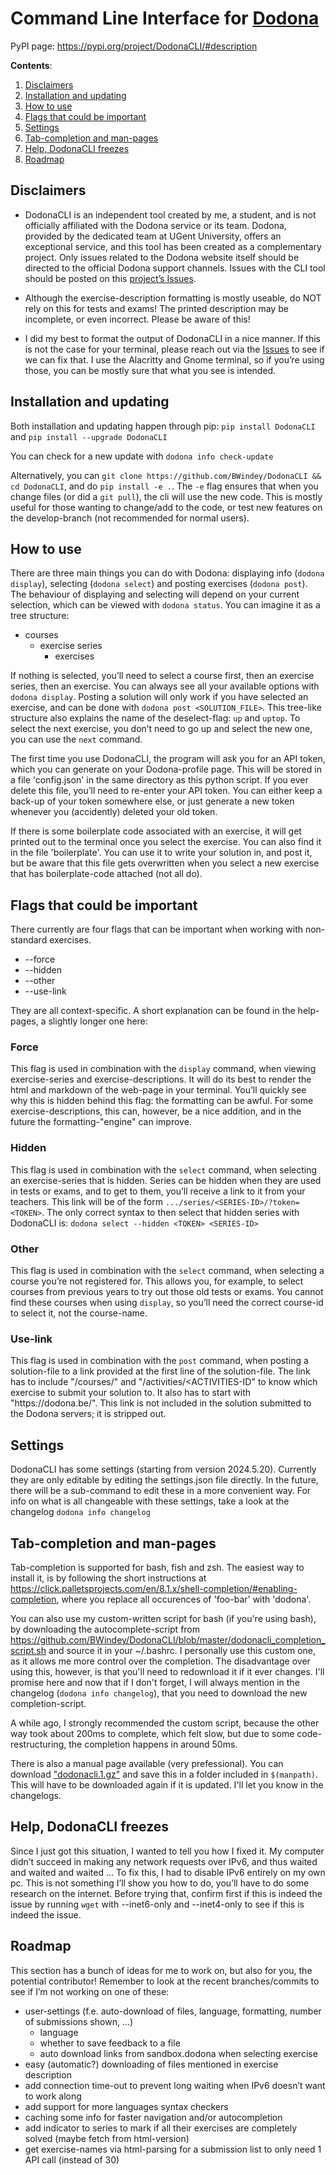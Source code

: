 # Command Line Interface for [Dodona](https://dodona.be)

PyPI page: https://pypi.org/project/DodonaCLI/#description

**Contents**:
1) [Disclaimers](#disclaimers)
2) [Installation and updating](#installation-and-updating)
3) [How to use](#how-to-use)
4) [Flags that could be important](#flags-that-could-be-important)
5) [Settings](#settings)
6) [Tab-completion and man-pages](#tab-completion-and-man-pages)
7) [Help, DodonaCLI freezes](#help-dodonacli-freezes)
8) [Roadmap](#roadmap)


## Disclaimers

- DodonaCLI is an independent tool created by me, a student, and is not officially affiliated with the Dodona service or its team. Dodona, provided by the dedicated team at UGent University, offers an exceptional service, and this tool has been created as a complementary project. Only issues related to the Dodona website itself should be directed to the official Dodona support channels. Issues with the CLI tool should be posted on this [project’s Issues](https://github.com/BWindey/DodonaCLI/issues).

- Although the exercise-description formatting is mostly useable, do NOT rely on this for tests and exams! The printed description may be incomplete, or even incorrect. Please be aware of this!

- I did my best to format the output of DodonaCLI in a nice manner. If this is not the case for your terminal, please reach out via the [Issues](https://github.com/BWindey/DodonaCLI/issues) to see if we can fix that. I use the Alacritty and Gnome terminal, so if you’re using those, you can be mostly sure that what you see is intended.


## Installation and updating
Both installation and updating happen through pip:
```pip install DodonaCLI```
and
```pip install --upgrade DodonaCLI```

You can check for a new update with 
```dodona info check-update```

Alternatively, you can `git clone https://github.com/BWindey/DodonaCLI && cd DodonaCLI`, and do `pip install -e .`. The `-e` flag ensures that when you change files (or did a `git pull`), the cli will use the new code.
This is mostly useful for those wanting to change/add to the code, or test new features on the develop-branch (not recommended for normal users).


## How to use
There are three main things you can do with Dodona: displaying info (`dodona display`),
selecting (`dodona select`) and posting exercises (`dodona post`).
The behaviour of displaying and selecting will depend on your current selection,
which can be viewed with `dodona status`.
You can imagine it as a tree structure:
- courses
  - exercise series
    - exercises

If nothing is selected, you’ll need to select a course first, then an exercise series, then an exercise.
You can always see all your available options with `dodona display`.
Posting a solution will only work if you have selected an exercise, and can be done with `dodona post <SOLUTION_FILE>`.
This tree-like structure also explains the name of the deselect-flag: `up` and `uptop`. 
To select the next exercise, you don’t need to go up and select the new one, you can use the `next` command.

The first time you use DodonaCLI, the program will ask you for an API token,
which you can generate on your Dodona-profile page.
This will be stored in a file 'config.json' in the same directory as this python script.
If you ever delete this file, you’ll need to re-enter your API token.
You can either keep a back-up of your token somewhere else,
or just generate a new token whenever you (accidently) deleted your old token.

If there is some boilerplate code associated with an exercise,
it will get printed out to the terminal once you select the exercise.
You can also find it in the file 'boilerplate'.
You can use it to write your solution in, and post it,
but be aware that this file gets overwritten when you select a new exercise that has boilerplate-code attached
(not all do).


## Flags that could be important
There currently are four flags that can be important when working with non-standard exercises. 
- --force
- --hidden
- --other
- --use-link

They are all context-specific. A short explanation can be found in the help-pages, a slightly longer one here:

### Force 
This flag is used in combination with the `display` command, when viewing exercise-series and exercise-descriptions. 
It will do its best to render the html and markdown of the web-page in your terminal. 
You’ll quickly see why this is hidden behind this flag: the formatting can be awful. 
For some exercise-descriptions, this can, however, be a nice addition,
and in the future the formatting-"engine" can improve.


### Hidden 
This flag is used in combination with the `select` command, when selecting an exercise-series that is hidden. 
Series can be hidden when they are used in tests or exams, and to get to them, you’ll receive a link to it from your 
teachers. This link will be of the form `.../series/<SERIES-ID>/?token=<TOKEN>`. 
The only correct syntax to then select that hidden series with DodonaCLI is:
    ```dodona select --hidden <TOKEN> <SERIES-ID>```


### Other 
This flag is used in combination with the `select` command, when selecting a course you’re not registered for.
This allows you, for example, to select courses from previous years to try out those old tests or exams.
You cannot find these courses when using `display`,
so you’ll need the correct course-id to select it, not the course-name.

### Use-link
This flag is used in combination with the `post` command,
when posting a solution-file to a link provided at the first line of the solution-file.
The link has to include "/courses/<COURSE-ID>" and "/activities/<ACTIVITIES-ID"
to know which exercise to submit your solution to.
It also has to start with "https:<!-- comment to prevent link from appearing as real link-->//dodona.be/".
This link is not included in the solution submitted to the Dodona servers; it is stripped out.


## Settings
DodonaCLI has some settings (starting from version 2024.5.20). 
Currently they are only editable by editing the settings.json file directly.
In the future, there will be a sub-command to edit these in a more convenient way.
For info on what is all changeable with these settings, take a look at the changelog
```dodona info changelog```


## Tab-completion and man-pages
Tab-completion is supported for bash, fish and zsh. The easiest way to install it, is by following the short instructions at 
https://click.palletsprojects.com/en/8.1.x/shell-completion/#enabling-completion,
where you replace all occurences of 'foo-bar' with 'dodona'.

You can also use my custom-written script for bash (if you're using bash), by downloading the autocomplete-script from  
https://github.com/BWindey/DodonaCLI/blob/master/dodonacli_completion_script.sh 
and source it in your ~/.bashrc. 
I personally use this custom one, as it allows me more control over the completion.
The disadvantage over using this, however, is that you'll need to redownload it if it ever changes.
I'll promise here and now that if I don't forget, I will always mention in the changelog 
(`dodona info changelog`), that you need to download the new completion-script.

A while ago, I strongly recommended the custom script, because the other way took about 200ms to complete, which felt slow, but due to some code-restructuring, the completion happens in around 50ms.

There is also a manual page available (very prefessional). 
You can download ["dodonacli.1.gz"](https://github.com/BWindey/DodonaCLI/blob/master/man-page/dodonacli.1.gz) and save this in a folder included in `$(manpath)`. 
This will have to be downloaded again if it is updated. I'll let you know in the changelogs.


## Help, DodonaCLI freezes
Since I just got this situation, I wanted to tell you how I fixed it.
My computer didn’t succeed in making any network requests over IPv6, and thus waited and waited and waited ...
To fix this, I had to disable IPv6 entirely on my own pc. 
This is not something I’ll show you how to do, you’ll have to do some research on the internet.
Before trying that, confirm first if this is indeed the issue by running `wget` with --inet6-only and --inet4-only 
to see if this is indeed the issue.


## Roadmap
This section has a bunch of ideas for me to work on, but also for you, the potential contributor!
Remember to look at the recent branches/commits to see if I’m not working on one of these:
- user-settings (f.e. auto-download of files, language, formatting, number of submissions shown, ...)
  - language
  - whether to save feedback to a file
  - auto download links from sandbox.dodona when selecting exercise
- easy (automatic?) downloading of files mentioned in exercise description
- add connection time-out to prevent long waiting when IPv6 doesn’t want to work along
- add support for more languages syntax checkers
- caching some info for faster navigation and/or autocompletion
- add indicator to series to mark if all their exercises are completely solved (maybe fetch from html-version)
- get exercise-names via html-parsing for a submission list to only need 1 API call (instead of 30)
